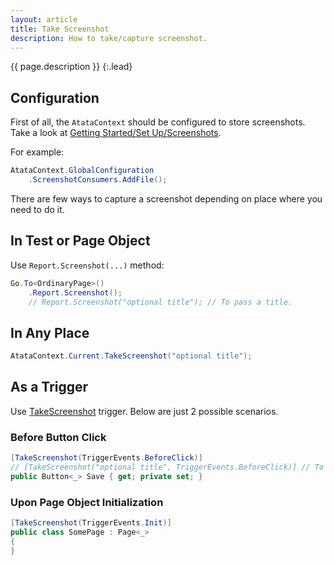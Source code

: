 ```yaml
---
layout: article
title: Take Screenshot
description: How to take/capture screenshot.
---
```


{{ page.description }}
{:.lead}

## Configuration

First of all, the `AtataContext` should be configured to store screenshots.
Take a look at [Getting Started/Set Up/Screenshots](/getting-started/#screenshots).

For example:

```cs
AtataContext.GlobalConfiguration
    .ScreenshotConsumers.AddFile();
```

There are few ways to capture a screenshot depending on place where you need to do it.

## In Test or Page Object

Use `Report.Screenshot(...)` method:

```cs
Go.To<OrdinaryPage>()
    .Report.Screenshot();
    // Report.Screenshot("optional title"); // To pass a title.
```

## In Any Place

```cs
AtataContext.Current.TakeScreenshot("optional title");
```

## As a Trigger

Use [TakeScreenshot](/triggers/#takescreenshot) trigger.
Below are just 2 possible scenarios.

### Before Button Click

```cs
[TakeScreenshot(TriggerEvents.BeforeClick)]
// [TakeScreenshot("optional title", TriggerEvents.BeforeClick)] // To pass a title.
public Button<_> Save { get; private set; }
```

### Upon Page Object Initialization

```cs
[TakeScreenshot(TriggerEvents.Init)]
public class SomePage : Page<_>
{
}
```